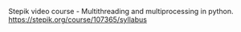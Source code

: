 Stepik video course - Multithreading and multiprocessing in python.
https://stepik.org/course/107365/syllabus